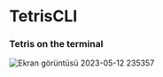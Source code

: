 # TetrisCLI
### Tetris on the terminal
![Ekran görüntüsü 2023-05-12 235357](https://github.com/Hexa3333/TetrisCLI/assets/70033420/e4599f13-aa9f-4b71-891a-7ee8ed02bba6)
